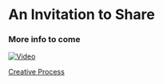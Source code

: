 

# An Invitation to Share

### More info to come


[![Video](http://img.youtube.com/vi/jo7abX55ccM/0.jpg)](http://www.youtube.com/watch?v=jo7abX55ccM)


[Creative Process](creativeProcess.md) 

